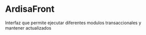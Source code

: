 # ArdisaFront
Interfaz que permite ejecutar diferentes modulos transaccionales y mantener actualizados
